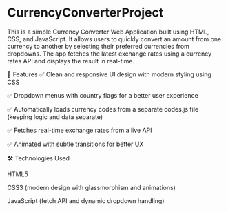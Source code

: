 # CurrencyConverterProject
This is a simple Currency Converter Web Application built using HTML, CSS, and JavaScript. It allows users to quickly convert an amount from one currency to another by selecting their preferred currencies from dropdowns. The app fetches the latest exchange rates using a currency rates API and displays the result in real-time.


📌 Features
✅ Clean and responsive UI design with modern styling using CSS

✅ Dropdown menus with country flags for a better user experience

✅ Automatically loads currency codes from a separate codes.js file (keeping logic and data separate)

✅ Fetches real-time exchange rates from a live API

✅ Animated with subtle transitions for better UX

🛠️ Technologies Used

HTML5

CSS3 (modern design with glassmorphism and animations)

JavaScript (fetch API and dynamic dropdown handling)
